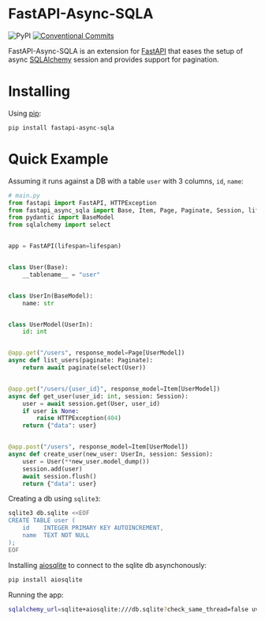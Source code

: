 # FastAPI-Async-SQLA

![PyPI](https://img.shields.io/pypi/v/fastapi-async-sqla)
[![Conventional Commits](https://img.shields.io/badge/Conventional%20Commits-1.0.0-brightgreen.svg)](https://conventionalcommits.org)

FastAPI-Async-SQLA is an extension for [FastAPI] that eases the setup of async
[SQLAlchemy] session and provides support for pagination.

# Installing

Using [pip](https://pip.pypa.io/):
```
pip install fastapi-async-sqla
```

# Quick Example

Assuming it runs against a DB with a table `user` with 3 columns, `id`, `name`:

```python
# main.py
from fastapi import FastAPI, HTTPException
from fastapi_async_sqla import Base, Item, Page, Paginate, Session, lifespan
from pydantic import BaseModel
from sqlalchemy import select


app = FastAPI(lifespan=lifespan)


class User(Base):
    __tablename__ = "user"


class UserIn(BaseModel):
    name: str


class UserModel(UserIn):
    id: int


@app.get("/users", response_model=Page[UserModel])
async def list_users(paginate: Paginate):
    return await paginate(select(User))


@app.get("/users/{user_id}", response_model=Item[UserModel])
async def get_user(user_id: int, session: Session):
    user = await session.get(User, user_id)
    if user is None:
        raise HTTPException(404)
    return {"data": user}


@app.post("/users", response_model=Item[UserModel])
async def create_user(new_user: UserIn, session: Session):
    user = User(**new_user.model_dump())
    session.add(user)
    await session.flush()
    return {"data": user}
```

Creating a db using `sqlite3`:
```bash
sqlite3 db.sqlite <<EOF
CREATE TABLE user (
    id    INTEGER PRIMARY KEY AUTOINCREMENT,
    name  TEXT NOT NULL
);
EOF
```

Installing [aiosqlite] to connect to the sqlite db asynchonously:
```bash
pip install aiosqlite
```

Running the app:
```bash
sqlalchemy_url=sqlite+aiosqlite:///db.sqlite?check_same_thread=false uvicorn main:app
```

[aiosqlite]: https://github.com/omnilib/aiosqlite
[FastAPI]: https://fastapi.tiangolo.com/
[SQLAlchemy]: http://sqlalchemy.org/
